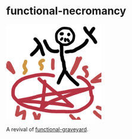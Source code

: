 # functional-necromancy

![](./misc/icon.png)

A revival of [functional-graveyard](https://github.com/coarchive/legacy/tree/master/functional-graveyard).

